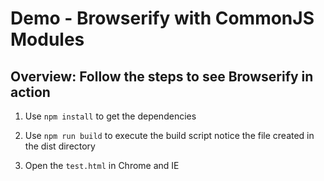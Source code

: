 # Demo - Browserify with CommonJS Modules
## Overview: Follow the steps to see Browserify in action

1. Use `npm install` to get the dependencies

2. Use `npm run build` to execute the build script
notice the file created in the dist directory

1. Open the `test.html` in Chrome and IE